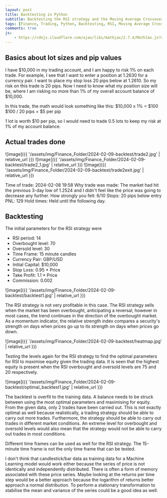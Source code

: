 ```yaml
---
layout: post
title: Backtesting in Python
subtitle: Backtesting the RSI strategy and the Moving Average Crossover strategy
tags: [Finance, Trading, Python, Backtesting, RSI, Moving Average Crossover]
comments: true
js:
    - https://cdnjs.cloudflare.com/ajax/libs/mathjax/2.7.4/MathJax.js?config=TeX-MML-AM_CHTML
---
```


Basics about lot sizes and pip values
--------------------------

I have $10,000 in my trading account, and I am happy to risk 1% on each trade. For example, I see that I want to enter a 
position at 1.2630 for a currency pair. I want to place my stop loss 20 pips below at 1.2610. So my risk on this trade is 20 pips.
Now I need to know what my position size will be, where I am risking no more than 1% of my overall account balance of $10,000.

In this trade, the math would look something like this:
$10,000 x 1% = $100
$100 / 20 pips = $5 per pip

1 lot is worth $10 per pip, so I would need to trade 0.5 lots to keep my risk at 1% of my account balance.

Actual trades done
--------------------------
![image]({{ '/assets/img/Finance_Folder/2024-02-09-backtest/trade2.jpg' | relative_url }})
![image]({{ '/assets/img/Finance_Folder/2024-02-09-backtest/trade2_1.jpg' | relative_url }})
![image]({{ '/assets/img/Finance_Folder/2024-02-09-backtest/trade2exit.jpg' | relative_url }})

Time of trade: 2024-02-08 19:58
Why trade was made: The market had hit the previous 3-day low of 1.2524 and I didn't feel like the price was going to
decrease any further. 
How strongly you felt: 6/10
Stops: 20 pips below entry
PNL: 129
Hold times: Held until the following day. 

Backtesting
--------------------------

The initial parameters for the RSI strategy were

* RSI period: 14
* Overbought level: 70
* Oversold level: 30
* Time Frame: 15 minute candles 
* Currency Pair: GBP/USD
* Initial Capital: $10,000
* Stop Loss: 0.95 * Price 
* Take Profit: 1.1 * Price
* Commission: 0.002

![image]({{ '/assets/img/Finance_Folder/2024-02-09-backtest/backtest1.jpg' | relative_url }})

The RSI strategy is not very profitable in this case. The RSI strategy sells when the market has been overbought, 
anticipating a reversal, however in most cases, the trend continues in the direction of the overbought market. 
As a momentum indicator, the relative strength index compares a security's strength on days when prices go up to its 
strength on days when prices go down. 

![image]({{ '/assets/img/Finance_Folder/2024-02-09-backtest/heatmap.jpg' | relative_url }})

Testing the levels again for the RSI strategy to find the optimal parameters for RSI to maximise equity given the trading
data. It is seen that the highest equity is present when the RSI overbought and oversold levels are 75 and 20 respectively.

![image]({{ '/assets/img/Finance_Folder/2024-02-09-backtest/optimal_backtest1.jpg' | relative_url }})

The backtest is overfit to the training data. A balance needs to be struck between using the 
most optimal parameters and maximising for equity. From the given data, only 2 trades have been carried out. This is not
exactly optimal as well because realistically, a trading strategy should be able to carry out more trades. Furthermore, 
the strategy should be able to carry out trades in different market conditions. An extreme level for overbought and 
oversold levels would also mean that the strategy would not be able to carry out trades in most conditions.

Different time frames can be used as well for the RSI strategy. The 15-minute time frame is not the only time frame that
can be tested.

I don't think that candlestick/bar data as training data for a Machine Learning model would work either because the
series of price is not identically and independently distributed. There is often a form of memory associated with these
price series. Maybe looking at the returns per time step would be a better approach because the logarithm of returns 
better approach a normal distribution. To perform a stationary transformation to stabilise the mean and variance of the
series could be a good idea as well.


